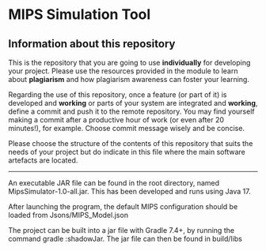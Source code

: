 # MIPS Simulation Tool

## Information about this repository

This is the repository that you are going to use **individually** for developing your project. Please use the resources provided in the module to learn about **plagiarism** and how plagiarism awareness can foster your learning.

Regarding the use of this repository, once a feature (or part of it) is developed and **working** or parts of your system are integrated and **working**, define a commit and push it to the remote repository. You may find yourself making a commit after a productive hour of work (or even after 20 minutes!), for example. Choose commit message wisely and be concise.

Please choose the structure of the contents of this repository that suits the needs of your project but do indicate in this file where the main software artefacts are located.

----

An executable JAR file can be found in the root directory, named MipsSimulator-1.0-all.jar. This has been developed and runs using Java 17.

After launching the program, the default MIPS configuration should be loaded from Jsons/MIPS_Model.json

The project can be built into a jar file with Gradle 7.4+, by running the command gradle :shadowJar. The jar file can then be found in build/libs